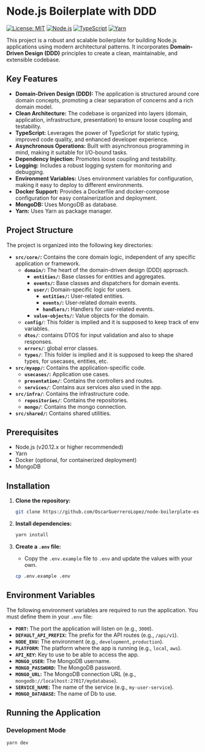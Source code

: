 # Node.js Boilerplate with DDD

[![License: MIT](https://img.shields.io/badge/License-MIT-yellow.svg)](https://opensource.org/licenses/MIT)
[![Node.js](https://img.shields.io/badge/Node.js-v20.12.x-green)](https://nodejs.org/)
[![TypeScript](https://img.shields.io/badge/TypeScript-5.x-blue)](https://www.typescriptlang.org/)
[![Yarn](https://img.shields.io/badge/Yarn-1.22.x-blue)](https://yarnpkg.com/)

This project is a robust and scalable boilerplate for building Node.js applications using modern architectural patterns. It incorporates **Domain-Driven Design (DDD)** principles to create a clean, maintainable, and extensible codebase.

## Key Features

*   **Domain-Driven Design (DDD):** The application is structured around core domain concepts, promoting a clear separation of concerns and a rich domain model.
*   **Clean Architecture:** The codebase is organized into layers (domain, application, infrastructure, presentation) to ensure loose coupling and testability.
*   **TypeScript:** Leverages the power of TypeScript for static typing, improved code quality, and enhanced developer experience.
*   **Asynchronous Operations:** Built with asynchronous programming in mind, making it suitable for I/O-bound tasks.
*   **Dependency Injection:** Promotes loose coupling and testability.
*   **Logging:** Includes a robust logging system for monitoring and debugging.
*   **Environment Variables:** Uses environment variables for configuration, making it easy to deploy to different environments.
*   **Docker Support:** Provides a Dockerfile and docker-compose configuration for easy containerization and deployment.
* **MongoDB:** Uses MongoDB as database.
* **Yarn:** Uses Yarn as package manager.

## Project Structure

The project is organized into the following key directories:

*   **`src/core/`:** Contains the core domain logic, independent of any specific application or framework.
    *   **`domain/`:** The heart of the domain-driven design (DDD) approach.
        *   **`entities/`:** Base classes for entities and aggregates.
        *   **`events/`:** Base classes and dispatchers for domain events.
        *   **`user/`:** Domain-specific logic for users.
            *   **`entities/`:** User-related entities.
            *   **`events/`:** User-related domain events.
            *   **`handlers/`:** Handlers for user-related events.
        *   **`value-objects/`:** Value objects for the domain.
    *   **`config/`**: This folder is implied and it is supposed to keep track of env variables.
    *   **`dtos/`**: contains DTOS for input validation and also to shape responses.
    *   **`errors/`**: global error classes.
    *   **`types/`**: This folder is implied and it is supposed to keep the shared types, for usecases, entities, etc.
*   **`src/myapp/`:** Contains the application-specific code.
    *   **`usecases/`:** Application use cases.
    * **`presentation/`**: Contains the controllers and routes.
    * **`services/`**: Contains aux services also used in the app.
*   **`src/infra/`**: Contains the infrastructure code.
    * **`repositories/`**: Contains the repositories.
    * **`mongo/`**: Contains the mongo connection.
*   **`src/shared/`:** Contains shared utilities.

## Prerequisites

*   Node.js (v20.12.x or higher recommended)
*   Yarn
*   Docker (optional, for containerized deployment)
*   MongoDB

## Installation

1.  **Clone the repository:**

    ```bash
    git clone https://github.com/OscarGuerreroLopez/node-boilerplate-esm.git  
    ```

2.  **Install dependencies:**

    ```bash
    yarn install
    ```

3.  **Create a `.env` file:**

    *   Copy the `.env.example` file to `.env` and update the values with your own.

    ```bash
    cp .env.example .env
    ```

## Environment Variables

The following environment variables are required to run the application. You must define them in your `.env` file:

*   **`PORT`:** The port the application will listen on (e.g., `3000`).
*   **`DEFAULT_API_PREFIX`:** The prefix for the API routes (e.g., `/api/v1`).
*   **`NODE_ENV`:** The environment (e.g., `development`, `production`).
*   **`PLATFORM`:** The platform where the app is running (e.g., `local`, `aws`).
*   **`API_KEY`:** Key to use to be able to access the app.
*   **`MONGO_USER`:** The MongoDB username.
*   **`MONGO_PASSWORD`:** The MongoDB password.
*   **`MONGO_URL`:** The MongoDB connection URL (e.g., `mongodb://localhost:27017/mydatabase`).
*   **`SERVICE_NAME`:** The name of the service (e.g., `my-user-service`).
*   **`MONGO_DATABASE`:** The name of Db to use.

## Running the Application

### Development Mode

```bash
yarn dev
